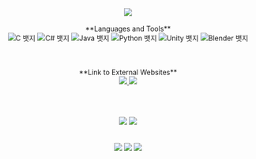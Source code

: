 <div align="center">
  <img src="https://capsule-render.vercel.app/api?type=waving&color=0:ed9d0b,100:f94001&height=240&section=header&text=Hello%20👋%20Nice%20to%20meet%20you!&fontSize=32&animation=fadeIn&fontAlignY=40&fontColor=ffffff"/>
<br>
<br>
<div align="center">
  **Languages and Tools**
  <div class="badge-container">
    <img class="badge" src="https://img.shields.io/badge/c-A8B9CC?style=for-the-badge&logo=c&logoColor=white" alt="C 뱃지">
    <img src="https://img.shields.io/badge/C%23-239120?style=for-the-badge&logo=c-sharp&logoColor=white" alt="C# 뱃지">
    <img src="https://img.shields.io/badge/Java-007396?style=for-the-badge&logo=java&logoColor=white" alt="Java 뱃지">
    <img src="https://img.shields.io/badge/Python-3776AB?style=for-the-badge&logo=python&logoColor=white" alt="Python 뱃지">
    <img src="https://img.shields.io/badge/Unity-000000?style=for-the-badge&logo=unity&logoColor=white" alt="Unity 뱃지">
    <img src="https://img.shields.io/badge/Blender-F5792A?style=for-the-badge&logo=blender&logoColor=white" alt="Blender 뱃지">
  </div>
</div>
<br>
<br>
<br>
<div align="center">
  **Link to External Websites**
  <div class="badge-container">
    <a href="https://whgkfkd.tistory.com/" target="_blank" rel="noopener noreferrer">
      <img src="https://img.shields.io/badge/Tistory-E34F26?style=flat-square&logo=tistory&logoColor=white">
    </a>
    <a href="https://www.instagram.com/chowawa_16/">
      <img src="https://img.shields.io/badge/Instagram-E4405F?style=flat-square&logo=instagram&logoColor=white">
    </a>
  </div>
</div>

##

<br>
<br>
<div align="center">
  <img src="https://github-readme-stats.vercel.app/api?username=Po0411&show_icons=true&theme=synthwave">
  <img src="https://github-readme-stats.vercel.app/api/top-langs/?username=Po0411&layout=compact&theme=synthwave">
<br>
<br>
<br>
<div align="center">
    <img src="https://github-profile-summary-cards.vercel.app/api/cards/profile-details?username=Po0411&theme=radical" />
    <img src="http://github-profile-summary-cards.vercel.app/api/cards/repos-per-language?username=Po0411&theme=radical&exclude={exclude}" />
    <img src="http://github-profile-summary-cards.vercel.app/api/cards/stats?username=Po0411&theme=radical" />
</div>
<br>
<br>
